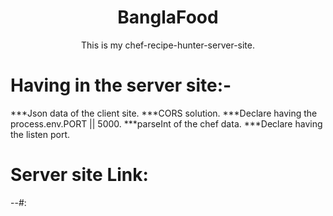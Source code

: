 <h1 align="center">BanglaFood</h1>
<p align="center">This is my chef-recipe-hunter-server-site.</p>

# Having in the server site:-

***Json data of the client site.
***CORS solution.
***Declare having the process.env.PORT || 5000.
***parseInt of the chef data.
***Declare having the listen port.

# Server site Link:
--#: 